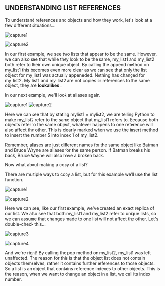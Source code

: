 ## UNDERSTANDING LIST REFERENCES

To understand references and objects and how they work, let's look at a few different situations...

![capture1](https://user-images.githubusercontent.com/39095798/41774068-7cef2252-761e-11e8-969f-30691f0c255b.PNG)

![capture2](https://user-images.githubusercontent.com/39095798/41774076-880297f0-761e-11e8-98c1-8bf6db6ec151.PNG)
    
In our first example, we see two lists that appear to be the same. However, we can also see that while they look to be the same, my_list1 and my_list2 both refer to their own unique object. By calling the append method on my_list1 this becomes even more clear as we can see that only the list object for my_list1 was actually appeneded. Nothing has changed for my_list2. My_list1 and my_list2 are not copies or references to the same object, they are <b> lookalikes </b>.

In our next example, we'll look at aliases again.

![capture1](https://user-images.githubusercontent.com/39095798/41774251-255daa80-761f-11e8-8d6a-ad607d934d0d.PNG)
![capture2](https://user-images.githubusercontent.com/39095798/41774259-2ec7006c-761f-11e8-931c-86a065ac2125.PNG)

Here we can see that by stating mylist1 = mylist2, we are telling Python to make my_list2 refer to the same object that my_list1 refers to. Because both objects refer to the same object, whatever happens to one reference will also affect the other. This is clearly marked when we use the insert method to insert the number 5 into index 1 of my_list2. 

Remember, aliases are just different names for the same object like Batman and Bruce Wayne are aliases for the same person. If Batman breaks his back, Bruce Wayne will also have a broken back. 

Now what about making a copy of a list?

There are multiple ways to copy a list, but for this example we'll use the list function. 

![capture1](https://user-images.githubusercontent.com/39095798/41774627-e11266fc-7620-11e8-85d7-b6dd12792554.PNG)

![capture2](https://user-images.githubusercontent.com/39095798/41774638-ec1ca120-7620-11e8-8d54-640cf031602b.PNG)

Here we can see, like our first example, we've created an exact replica of our list. We also see that both my_list1 and my_list2 refer to unique lists, so we can assume that changes made to one list will not affect the other. Let's double-check this...

![capture3](https://user-images.githubusercontent.com/39095798/41774860-bdee7ce6-7621-11e8-9519-41a23acb719a.PNG)

![capture4](https://user-images.githubusercontent.com/39095798/41774873-c54bbcba-7621-11e8-9a10-765a208f2109.PNG)

And we're right! By calling the pop method on my_list2, my_list1 was left unaffected. The reason for this is that the object list does not contain objects themselves, rather it contains further references to those objects. So a list is an object that contains reference indexes to other objects. This is the reason, when we want to change an object in a list, we call its index number.

